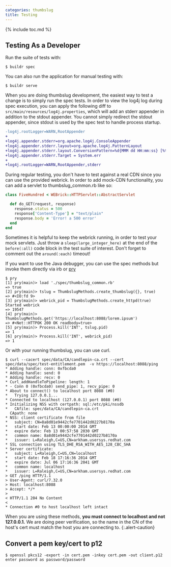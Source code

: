 ```yaml
---
categories: thumbslug
title: Testing
---
```

{% include toc.md %}

## Testing As a Developer
Run the suite of tests with:

```console
$ buildr spec
```

You can also run the application for manual testing with:

```console
$ buildr serve
```
When you are doing thumbslug development, the easiest way to test a change is
to simply run the spec tests. In order to view the log4j log during spec
execution, you can apply the following diff to
`src/main/resources/log4j.properties`, which will add an stderr appender in
addition to the stdout appender. You cannot simply redirect the stdout
appender, since stdout is used by the spec test to handle process startup.

```diff
-log4j.rootLogger=WARN,RootAppender
+
+log4j.appender.stderr=org.apache.log4j.ConsoleAppender
+log4j.appender.stderr.layout=org.apache.log4j.PatternLayout
+log4j.appender.stderr.layout.ConversionPattern=%d{MMM dd HH:mm:ss} [%t] %-5p %c - %m%n
+log4j.appender.stderr.Target = System.err
+
+log4j.rootLogger=WARN,RootAppender,stderr
```

During regular testing, you don't have to test against a real CDN since you can
use the provided webrick. In order to add mock-CDN functionality, you can add a
servlet to thumbslug_common.rb like so:

```ruby
class FiveHundred < WEBrick::HTTPServlet::AbstractServlet

  def do_GET(request, response)
    response.status = 500
    response['Content-Type'] = "text/plain"
    response.body = 'Error! a 500 error'
  end
end
```

Sometimes it is helpful to keep the webrick running, in order to test your mock
servlets. Just throw a `sleep(large_integer_here)` at the end of the
`before(:all)` code block in the test suite of interest. Don't forget to
comment out the `around(:each)` timeout!

If you want to use the Java debugger, you can use the spec methods but invoke
them directly via irb or [pry](http://pryrepl.org/)

```console
$ pry
[1] pry(main)> load './spec/thumbslug_common.rb'
=> true
[2] pry(main)> tslug = ThumbslugMethods.create_thumbslug({}, true)
=> #<IO:fd 9>
[3] pry(main)> webrick_pid = ThumbslugMethods.create_httpd(true)
Started webrick
=> 19547
[4] pry(main)> ThumbslugMethods.get('https://localhost:8088/lorem.ipsum')
=> #<Net::HTTPOK 200 OK readbody=true>
[5] pry(main)> Process.kill('INT', tslug.pid)
=> 1
[6] pry(main)> Process.kill('INT', webrick_pid)
=> 1
```

Or with your running thumbslug, you can use curl.

```console
$ curl --cacert spec/data/CA/candlepin-ca.crt --cert spec/data/spec/test-entitlement.pem  -v https://localhost:8088/ping
* Adding handle: conn: 0xfbcda0
* Adding handle: send: 0
* Adding handle: recv: 0
* Curl_addHandleToPipeline: length: 1
* - Conn 0 (0xfbcda0) send_pipe: 1, recv_pipe: 0
* About to connect() to localhost port 8088 (#0)
*   Trying 127.0.0.1...
* Connected to localhost (127.0.0.1) port 8088 (#0)
* Initializing NSS with certpath: sql:/etc/pki/nssdb
*   CAfile: spec/data/CA/candlepin-ca.crt
  CApath: none
* NSS: client certificate from file
* 	subject: CN=8a8d01e9442cfe7701442d0227b8170a
* 	start date: Feb 13 00:00:00 2014 GMT
* 	expire date: Feb 13 00:57:58 2030 GMT
* 	common name: 8a8d01e9442cfe7701442d0227b8170a
* 	issuer: L=Raleigh,C=US,CN=arkham.usersys.redhat.com
* SSL connection using TLS_DHE_RSA_WITH_AES_128_CBC_SHA
* Server certificate:
* 	subject: L=Raleigh,C=US,CN=localhost
* 	start date: Feb 18 17:16:36 2014 GMT
* 	expire date: Jul 06 17:16:36 2041 GMT
* 	common name: localhost
* 	issuer: L=Raleigh,C=US,CN=arkham.usersys.redhat.com
> GET /ping HTTP/1.1
> User-Agent: curl/7.32.0
> Host: localhost:8088
> Accept: */*
> 
< HTTP/1.1 204 No Content
< 
* Connection #0 to host localhost left intact
```

When you are using these methods, **you must connect to localhost and not
127.0.0.1.** We are doing peer verification, so the name in the CN of the
host's cert must match the host you are connecting to.
{:.alert-caution}

## Convert a pem key/cert to p12
```console
$ openssl pkcs12 -export -in cert.pem -inkey cert.pem -out client.p12
enter password as password/password
```
